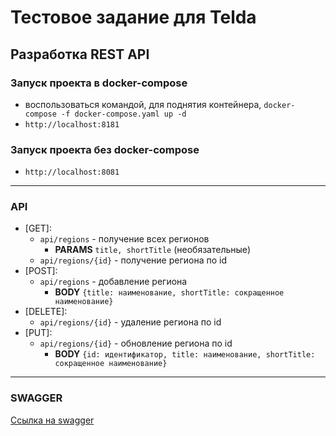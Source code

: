 # Тестовое задание для Telda
## Разработка REST API

### Запуск проекта в docker-compose
 - воспользоваться командой, для поднятия контейнера, 
   `docker-compose -f docker-compose.yaml up -d`
 - `http://localhost:8181`
### Запуск проекта без docker-compose
- `http://localhost:8081`
<hr/>

### API
 - [GET]: 
   - `api/regions` - получение всех регионов
     - **PARAMS** `title, shortTitle` (необязательные)
   - `api/regions/{id}` - получение региона по id
 - [POST]:
   - `api/regions` - добавление региона
     - **BODY** `{title: наименование, shortTitle: сокращенное наименование}`
 - [DELETE]:
   - `api/regions/{id}` - удаление региона по id
 - [PUT]:
   - `api/regions/{id}` - обновление региона по id
     - **BODY** `{id: идентификатор, title: наименование, shortTitle: сокращенное наименование}` 
<hr/>

### SWAGGER

[Ссылка на swagger](http://localhost:8181/swagger-ui/index.html)